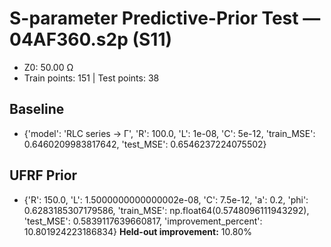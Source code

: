 # S-parameter Predictive-Prior Test — 04AF360.s2p (S11)
- Z0: 50.00 Ω
- Train points: 151  |  Test points: 38

## Baseline
- {'model': 'RLC series -> Γ', 'R': 100.0, 'L': 1e-08, 'C': 5e-12, 'train_MSE': 0.6460209983817642, 'test_MSE': 0.6546237224075502}

## UFRF Prior
- {'R': 150.0, 'L': 1.5000000000000002e-08, 'C': 7.5e-12, 'a': 0.2, 'phi': 0.6283185307179586, 'train_MSE': np.float64(0.5748096111943292), 'test_MSE': 0.5839117639660817, 'improvement_percent': 10.801924223186834}
**Held-out improvement:** 10.80%